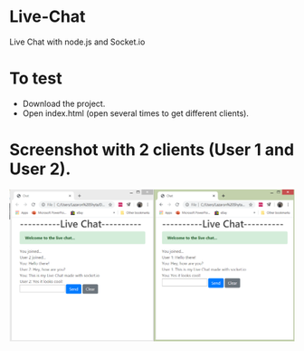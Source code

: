 # Live-Chat
Live Chat with node.js and Socket.io

# To test
  - Download the project.
  - Open index.html (open several times to get different clients).

# Screenshot with 2 clients (User 1 and User 2).

![Sample](https://github.com/l4z0-space/Live-Chat/blob/master/chatInAction.PNG)
